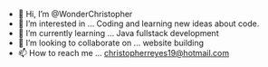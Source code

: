 - 👋 Hi, I’m @WonderChristopher
- 👀 I’m interested in ... Coding and learning new ideas about code. 
- 🌱 I’m currently learning ... Java fullstack development
- 💞️ I’m looking to collaborate on ... website building
- 📫 How to reach me ... christopherreyes19@hotmail.com

<!---
WonderChristopher/WonderChristopher is a ✨ special ✨ repository because its `README.md` (this file) appears on your GitHub profile.
You can click the Preview link to take a look at your changes.
--->
